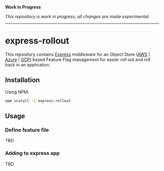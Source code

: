 **Work In Progress**

*This repository is work in progress, all changes are made experimental.*

------

# express-rollout

This repository contains [Express](http://expressjs.com/) middleware for an Object Store ([AWS](https://aws.amazon.com/) | [Azure](https://azure.microsoft.com/en-us/) | [GCP](https://cloud.google.com/)) based Feature Flag management for easier roll out and roll back in an application.

## Installation

Using NPM:

```sh
npm install -S express-rollout
```

## Usage

### Define feature file

TBD

### Adding to express app

TBD
